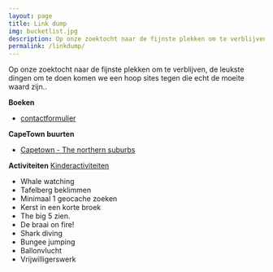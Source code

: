 ```yaml
---
layout: page
title: Link dump
img: bucketlist.jpg
description: Op onze zoektocht naar de fijnste plekken om te verblijven, de leukste dingen om te doen komen we een hoop goede websites tegen.
permalink: /linkdump/
---
```


Op onze zoektocht naar de fijnste plekken om te verblijven, de leukste dingen om te doen komen we een hoop sites tegen die echt de moeite waard zijn..


**Boeken**

* [contactformulier](https://www.bol.com/nl/p/living-in-south-africa/9200000025995045/)


**CapeTown buurten**
* [Capetown - The northern suburbs](http://www.expatcapetown.com/cape-town-northern-suburbs.html)


**Activiteiten**
[Kinderactiviteiten](http://www.expatcapetown.com/kids-activities.html)

* Whale watching
* Tafelberg beklimmen
* Minimaal 1 geocache zoeken
* Kerst in een korte broek
* The big 5 zien.
* De braai on fire!
* Shark diving
* Bungee jumping
* Ballonvlucht
* Vrijwilligerswerk
